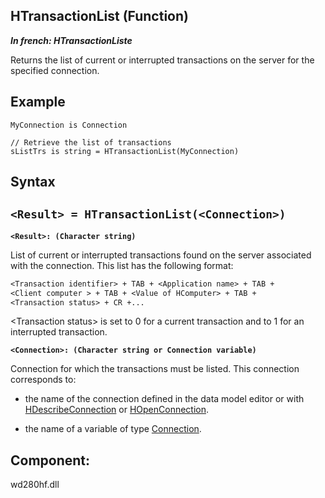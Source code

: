 


## HTransactionList (Function)

***In french: HTransactionListe***



<a name="XUse"></a>
<a name="Use"></a>
<a name="description"></a>
Returns the list of current or interrupted transactions on the server for the specified connection.


<a name="Example1"></a>
<a name="sample_code"></a>

## Example


```wl
MyConnection is Connection

// Retrieve the list of transactions
sListTrs is string = HTransactionList(MyConnection)
```

<a name="XSYNTAX"></a>
<a name="SYNTAX1"></a>

## Syntax

`<Result> = HTransactionList(<Connection>)`
---

**`<Result>: (Character string)`**

List of current or interrupted transactions found on the server associated with the connection. This list has the following format: 

```txt
<Transaction identifier> + TAB + <Application name> + TAB + 
<Client computer > + TAB + <Value of HComputer> + TAB + 
<Transaction status> + CR +...
```
&lt;Transaction status&gt; is set to 0 for a current transaction and to 1 for an interrupted transaction.

**`<Connection>: (Character string or Connection variable)`**

Connection for which the transactions must be listed. This connection corresponds to:

- the name of the connection defined in the data model editor or with [HDescribeConnection](../WDLang4/3044205.md) or [HOpenConnection](../WDLang4/3044107.md).

- the name of a variable of type [Connection](../WDLang4/1514073.md).






<a name="NOTE0"></a>
<a name="XComponent"></a>

## Component:
wd280hf.dll
